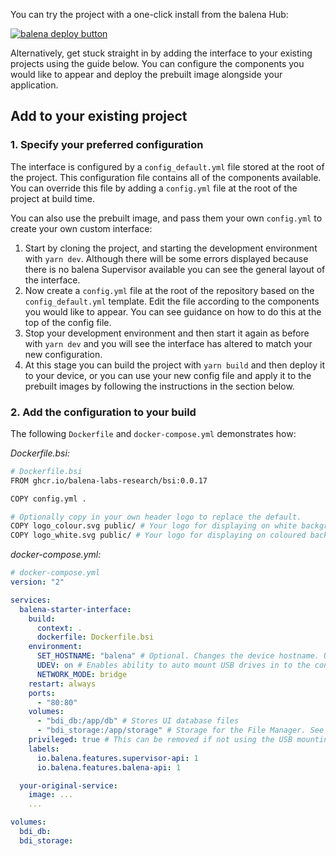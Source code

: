 You can try the project with a one-click install from the balena Hub:

[![balena deploy button](https://balena.io/deploy.svg)](https://hub.balena.io/organizations/bdi/apps/starter-interface)

Alternatively, get stuck straight in by adding the interface to your existing projects using the guide below. You can configure the components you would like to appear and deploy the prebuilt image alongside your application.

## Add to your existing project

### 1. Specify your preferred configuration

The interface is configured by a `config_default.yml` file stored at the root of the project. This configuration file contains all of the components available. You can override this file by adding a `config.yml` file at the root of the project at build time.

You can also use the prebuilt image, and pass them your own `config.yml` to create your own custom interface:

1. Start by cloning the project, and starting the development environment with `yarn dev`. Although there will be some errors displayed because there is no balena Supervisor available you can see the general layout of the interface.
2. Now create a `config.yml` file at the root of the repository based on the `config_default.yml` template. Edit the file according to the components you would like to appear. You can see guidance on how to do this at the top of the config file.
3. Stop your development environment and then start it again as before with `yarn dev` and you will see the interface has altered to match your new configuration.
4. At this stage you can build the project with `yarn build` and then deploy it to your device, or you can use your new config file and apply it to the prebuilt images by following the instructions in the section below.

### 2. Add the configuration to your build

The following `Dockerfile` and `docker-compose.yml` demonstrates how:

_Dockerfile.bsi:_

```bash
# Dockerfile.bsi
FROM ghcr.io/balena-labs-research/bsi:0.0.17

COPY config.yml .

# Optionally copy in your own header logo to replace the default.
COPY logo_colour.svg public/ # Your logo for displaying on white backgrounds
COPY logo_white.svg public/ # Your logo for displaying on coloured background
```

_docker-compose.yml:_

```yml
# docker-compose.yml
version: "2"

services:
  balena-starter-interface:
    build:
      context: .
      dockerfile: Dockerfile.bsi
    environment:
      SET_HOSTNAME: "balena" # Optional. Changes the device hostname. UI will become accesible on `balena.local`.
      UDEV: on # Enables ability to auto mount USB drives in to the container
      NETWORK_MODE: bridge
    restart: always
    ports:
      - "80:80"
    volumes:
      - "bdi_db:/app/db" # Stores UI database files
      - "bdi_storage:/app/storage" # Storage for the File Manager. See docs for more info.
    privileged: true # This can be removed if not using the USB mounting feature
    labels:
      io.balena.features.supervisor-api: 1
      io.balena.features.balena-api: 1

  your-original-service:
    image: ...
    ...

volumes:
  bdi_db:
  bdi_storage:
```
